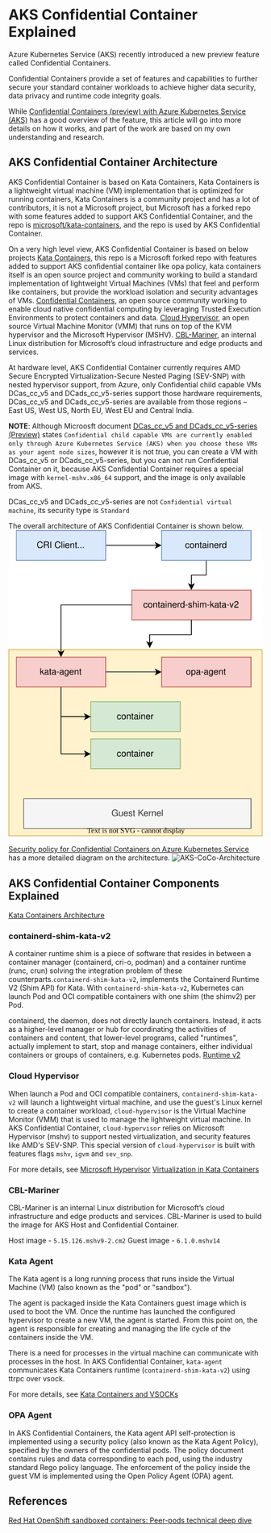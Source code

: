 # AKS Confidential Container Explained

Azure Kubernetes Service (AKS) recently introduced a new preview feature called Confidential Containers.

Confidential Containers provide a set of features and capabilities to further secure your standard container workloads to achieve higher data security, data privacy and runtime code integrity goals. 

While [Confidential Containers (preview) with Azure Kubernetes Service (AKS)](https://learn.microsoft.com/en-us/azure/aks/confidential-containers-overview) has a good overview of the feature, this article will go into more details on how it works, and part of the work are based on my own understanding and research.

## AKS Confidential Container Architecture
AKS Confidential Container is based on Kata Containers, Kata Containers is a lightweight virtual machine (VM) implementation that is optimized for running containers, Kata Containers is a community project and has a lot of contributors, it is not a Microsoft project, but Microsoft has a forked repo with some features added to support AKS Confidential Container, and the repo is [microsoft/kata-containers](https://github.com/microsoft/kata-containers), and the repo is used by AKS Confidential Container.

On a very high level view, AKS Confidential Container is based on below projects
[Kata Containers](https://github.com/microsoft/kata-containers), this repo is a Microsoft forked repo with features added to support AKS confidential container like opa policy, kata containers itself is an open source project and community working to build a standard implementation of lightweight Virtual Machines (VMs) that feel and perform like containers, but provide the workload isolation and security advantages of VMs.
[Confidential Containers](https://github.com/confidential-containers/), an open source community working to enable cloud native confidential computing by leveraging Trusted Execution Environments to protect containers and data.
[Cloud Hypervisor](https://github.com/cloud-hypervisor/cloud-hypervisor), an open source Virtual Machine Monitor (VMM) that runs on top of the KVM hypervisor and the Microsoft Hypervisor (MSHV).
[CBL-Mariner](https://github.com/microsoft/CBL-Mariner), an internal Linux distribution for Microsoft’s cloud infrastructure and edge products and services.

At hardware level, AKS Confidential Container currently requires AMD Secure Encrypted Virtualization-Secure Nested Paging (SEV-SNP) with nested hypervisor support, from Azure, only Confidential child capable VMs DCas_cc_v5 and DCads_cc_v5-series support those hardware requirements, DCas_cc_v5 and DCads_cc_v5-series are available from those regions – East US, West US, North EU, West EU and Central India.

**NOTE**: 
Although Microosft document [DCas_cc_v5 and DCads_cc_v5-series (Preview)](https://learn.microsoft.com/en-us/azure/virtual-machines/dcasccv5-dcadsccv5-series) states `Confidential child capable VMs are currently enabled only through Azure Kubernetes Service (AKS) when you choose these VMs as your agent node sizes`, however it is not true, you can create a VM with DCas_cc_v5 or DCads_cc_v5-series, but you can not run Confidential Container on it, because AKS Confidential Container requires a special image with `kernel-mshv.x86_64` support, and the image is only available from AKS.

DCas_cc_v5 and DCads_cc_v5-series are not `Confidential virtual machine`, its security type is `Standard`

The overall architecture of AKS Confidential Container is shown below.
![CoCo-Architecture](/images/CoCo-Architecture.svg)

[Security policy for Confidential Containers on Azure Kubernetes Service](https://learn.microsoft.com/en-us/azure/confidential-computing/confidential-containers-aks-security-policy) has a more detailed diagram on the architecture.
![AKS-CoCo-Architecture](https://learn.microsoft.com/en-us/azure/confidential-computing/media/confidential-containers-security-policy/security-policy-architecture-diagram.png)

## AKS Confidential Container Components Explained
[Kata Containers Architecture](https://github.com/kata-containers/kata-containers/blob/main/docs/design/architecture/README.md)

### containerd-shim-kata-v2
A container runtime shim is a piece of software that resides in between a container manager (containerd, cri-o, podman) and a container runtime (runc, crun) solving the integration problem of these counterparts.`containerd-shim-kata-v2`, implements the Containerd Runtime V2 (Shim API) for Kata. With `containerd-shim-kata-v2`, Kubernetes can launch Pod and OCI compatible containers with one shim (the shimv2) per Pod.

containerd, the daemon, does not directly launch containers. Instead, it acts as a higher-level manager or hub for coordinating the activities of containers and content, that lower-level programs, called "runtimes", actually implement to start, stop and manage containers, either individual containers or groups of containers, e.g. Kubernetes pods.
[Runtime v2](https://github.com/containerd/containerd/tree/main/runtime/v2)

### Cloud Hypervisor
When launch a Pod and OCI compatible containers, `containerd-shim-kata-v2` will launch a lightweight virtual machine, and use the guest's Linux kernel to create a container workload, `cloud-hypervisor` is the Virtual Machine Monitor (VMM) that is used to manage the lightweight virtual machine. In AKS Confidential Container, `cloud-hypervisor` relies on Microsoft Hypervisor (mshv) to support nested virtualization, and security features like AMD's SEV-SNP. This special version of `cloud-hypervisor` is built with features flags `mshv`, `igvm` and `sev_snp`.

For more details, see
[Microsoft Hypervisor](https://github.com/cloud-hypervisor/cloud-hypervisor/blob/main/docs/mshv.md)
[Virtualization in Kata Containers](https://github.com/kata-containers/kata-containers/blob/main/docs/design/virtualization.md)

### CBL-Mariner
CBL-Mariner is an internal Linux distribution for Microsoft’s cloud infrastructure and edge products and services. CBL-Mariner is used to build the image for AKS Host and Confidential Container.

Host image - `5.15.126.mshv9-2.cm2`
Guest image - `6.1.0.mshv14`

### Kata Agent
The Kata agent is a long running process that runs inside the Virtual Machine (VM) (also known as the "pod" or "sandbox").

The agent is packaged inside the Kata Containers guest image which is used to boot the VM. Once the runtime has launched the configured hypervisor to create a new VM, the agent is started. From this point on, the agent is responsible for creating and managing the life cycle of the containers inside the VM.

There is a need for processes in the virtual machine can communicate with processes in the host. In AKS Confidential Container, `kata-agent` communicates Kata Containers runtime (`containerd-shim-kata-v2`) using ttrpc over vsock.

For more details, see [Kata Containers and VSOCKs
](https://github.com/kata-containers/kata-containers/blob/main/docs/design/VSocks.md)

### OPA Agent
In AKS Confidential Containers, the Kata agent API self-protection is implemented using a security policy (also known as the Kata Agent Policy), specified by the owners of the confidential pods. The policy document contains rules and data corresponding to each pod, using the industry standard Rego policy language. The enforcement of the policy inside the guest VM is implemented using the Open Policy Agent (OPA) agent.

## References

[Red Hat OpenShift sandboxed containers: Peer-pods technical deep dive](https://www.redhat.com/en/blog/red-hat-openshift-sandboxed-containers-peer-pods-technical-deep-dive)